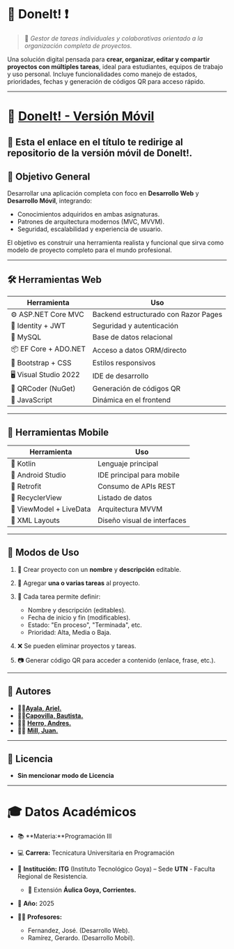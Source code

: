 # 🚀 **DoneIt!** ❗

> 📌 *Gestor de tareas individuales y colaborativas orientado a la organización completa de proyectos.*

Una solución digital pensada para **crear, organizar, editar y compartir proyectos con múltiples tareas**, ideal para estudiantes, equipos de trabajo y uso personal. Incluye funcionalidades como manejo de estados, prioridades, fechas y generación de códigos QR para acceso rápido.

---
# 📱 [DoneIt! - Versión Móvil]([https://github.com/tu-usuario/DoneIt-Mobile](https://github.com/Arhiell/DoneItMobil.git))


🔗 **Esta el enlace en el título** te redirige al repositorio de la versión móvil de DoneIt!.
---

## 🎯 Objetivo General

Desarrollar una aplicación completa con foco en **Desarrollo Web** y **Desarrollo Móvil**, integrando:

* Conocimientos adquiridos en ambas asignaturas.
* Patrones de arquitectura modernos (MVC, MVVM).
* Seguridad, escalabilidad y experiencia de usuario.

El objetivo es construir una herramienta realista y funcional que sirva como modelo de proyecto completo para el mundo profesional.

---

## 🛠️ Herramientas Web

| Herramienta            | Uso                                  |
| ---------------------- | ------------------------------------ |
| ⚙ ASP.NET Core MVC     | Backend estructurado con Razor Pages |
| 🔐 Identity + JWT      | Seguridad y autenticación            |
| 💾 MySQL               | Base de datos relacional             |
| 📦 EF Core + ADO.NET   | Acceso a datos ORM/directo           |
| 🎨 Bootstrap + CSS     | Estilos responsivos                  |
| 🖥️ Visual Studio 2022 | IDE de desarrollo                    |
| 📲 QRCoder (NuGet)     | Generación de códigos QR             |
| 🧠 JavaScript          | Dinámica en el frontend              |

---

## 📱 Herramientas Mobile

| Herramienta             | Uso                         |
| ----------------------- | --------------------------- |
| 🧩 Kotlin               | Lenguaje principal          |
| 📱 Android Studio       | IDE principal para mobile   |
| 🔄 Retrofit             | Consumo de APIs REST        |
| 📲 RecyclerView         | Listado de datos            |
| 🧠 ViewModel + LiveData | Arquitectura MVVM           |
| 🎨 XML Layouts          | Diseño visual de interfaces |

---

## 🧪 Modos de Uso

1. 🔨 Crear proyecto con un **nombre** y **descripción** editable.
2. 🧷 Agregar **una o varias tareas** al proyecto.
3. 📝 Cada tarea permite definir:

   * Nombre y descripción (editables).
   * Fecha de inicio y fin (modificables).
   * Estado: "En proceso", "Terminada", etc.
   * Prioridad: Alta, Media o Baja.
4. ❌ Se pueden eliminar proyectos y tareas.
5. 📷 Generar código QR para acceder a contenido (enlace, frase, etc.).

---
## 👥 Autores

- 👨‍💻[**Ayala, Ariel.**](https://github.com/Arhiell)
- 👨‍💻[**Capovilla, Bautista.**](https://github.com/BautiC-9)
- 👨‍💻 [**Herro, Andres.**](https://github.com/HerreroAndre)
- 👨‍💻 [**Mill, Juan.**](https://github.com/r4ideny)

---
## 📝 Licencia

- **Sin mencionar modo de Licencia**
---
# 🎓 Datos Académicos
* 📚 **Materia:**Programación III
* 💻 **Carrera:** Tecnicatura Universitaria en Programación
* 🏫 **Institución:** **ITG** (Instituto Tecnológico Goya) – Sede **UTN** - Faculta Regional de Resistencia.
    * 📍 Extensión **Áulica Goya, Corrientes.**

* 📅 **Año:** 2025

* 👨‍🏫 **Profesores:** 
    - Fernandez, José. (Desarrollo Web).
    - Ramírez, Gerardo. (Desarrollo Mobil). 

